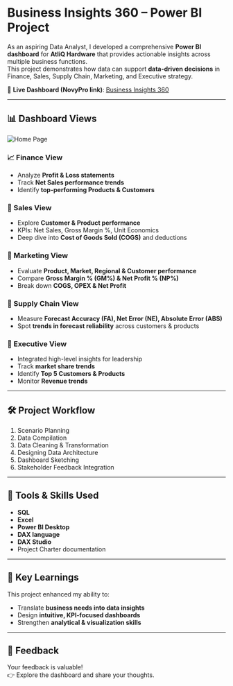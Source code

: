 # Business Insights 360 – Power BI Project

As an aspiring Data Analyst, I developed a comprehensive **Power BI dashboard** for **AtliQ Hardware** that provides actionable insights across multiple business functions.  
This project demonstrates how data can support **data-driven decisions** in Finance, Sales, Supply Chain, Marketing, and Executive strategy.

🔗 **Live Dashboard (NovyPro link)**: [Business Insights 360](https://www.novypro.com/project/business-insights-360-64)

---

## 📊 Dashboard Views
![Home Page]()

### 📈 Finance View
- Analyze **Profit & Loss statements**  
- Track **Net Sales performance trends**  
- Identify **top-performing Products & Customers**  

### 💼 Sales View
- Explore **Customer & Product performance**  
- KPIs: Net Sales, Gross Margin %, Unit Economics  
- Deep dive into **Cost of Goods Sold (COGS)** and deductions  

### 📣 Marketing View
- Evaluate **Product, Market, Regional & Customer performance**  
- Compare **Gross Margin % (GM%) & Net Profit % (NP%)**  
- Break down **COGS, OPEX & Net Profit**  

### 🚚 Supply Chain View
- Measure **Forecast Accuracy (FA), Net Error (NE), Absolute Error (ABS)**  
- Spot **trends in forecast reliability** across customers & products  

### 🤵 Executive View
- Integrated high-level insights for leadership  
- Track **market share trends**  
- Identify **Top 5 Customers & Products**  
- Monitor **Revenue trends**  

---

## 🛠 Project Workflow
1. Scenario Planning  
2. Data Compilation  
3. Data Cleaning & Transformation  
4. Designing Data Architecture  
5. Dashboard Sketching  
6. Stakeholder Feedback Integration  

---

## 🧰 Tools & Skills Used
- **SQL**  
- **Excel**  
- **Power BI Desktop**  
- **DAX language**  
- **DAX Studio**  
- Project Charter documentation  

---

## 🚀 Key Learnings
This project enhanced my ability to:  
- Translate **business needs into data insights**  
- Design **intuitive, KPI-focused dashboards**  
- Strengthen **analytical & visualization skills**  

---

## 🙌 Feedback
Your feedback is valuable!  
👉 Explore the dashboard and share your thoughts.  

